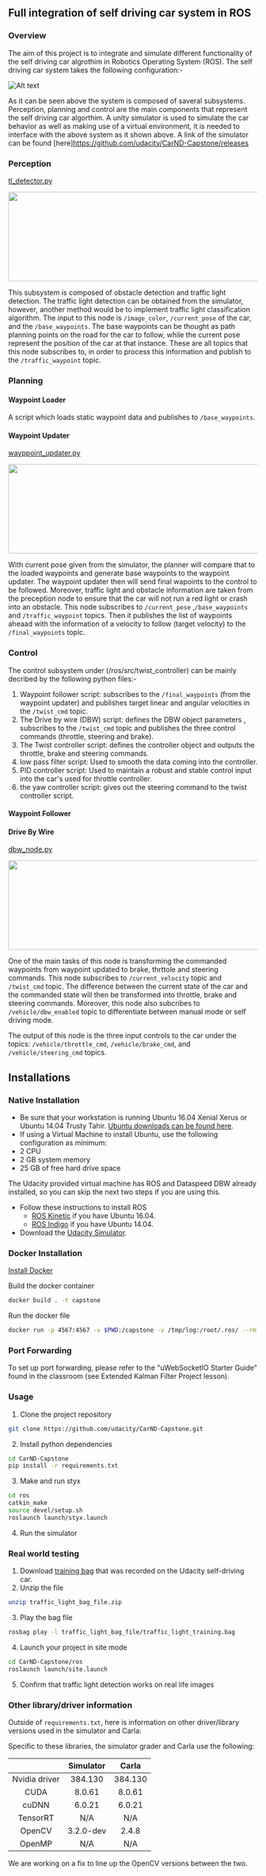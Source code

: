 ## Full integration of self driving car system in ROS
### Overview
The aim of this project is to integrate and simulate different functionality of the self driving car algrothim in Robotics Operating System (ROS). The self driving car system takes the following configuration:- 

![Alt text](imgs/final-project-ros-graph-v2.png?raw=true "Overview")

As it can be seen above the system is composed of saveral subsystems. Perception, planning and control are the main components that represent the self driving car algorthim. A unity simulator is used to simulate the car behavior as well as making use of a virtual environment, it is needed to interface with the above system as it shown above. A link of the simulator can be found [here]https://github.com/udacity/CarND-Capstone/releases


### Perception 

  [tl_detector.py](/ros/src/tl_detector/tl_detector.py)  
  
  <img src="imgs/tl-detector-ros-graph.png" width="700" height="180" />
  
This subsystem is composed of obstacle detection and traffic light detection. The traffic light detection can be obtained from the simulator, however, another method would be to implement traffic light classification algorithm. The input to this node is `/image_color`, `/current_pose` of the car, and the `/base_waypoints`. The base waypoints can be thought as path planning points on the road for the car to follow, while the current pose represent the position of the car at that instance. These are all topics that this node subscribes to, in order to process this information and publish to the  `/traffic_waypoint` topic. 



### Planning  

#### Waypoint Loader
A script which loads static waypoint data and publishes to `/base_waypoints`.

#### Waypoint Updater
[wayppoint_updater.py](/ros/src/waypoint_updater/waypoint_updater.py)

<img src="imgs/waypoint-updater-ros-graph.png" width="700" height="180" />

With current pose given from the simulator, the planner will compare that to the loaded waypoints and generate base waypoints to the waypoint updater. The waypoint updater then will send final wapoints to the control to be followed. Moreover, traffic light and obstacle information are taken from the preception node to ensure that the car will not run a red light or crash into an obstacle. This node subscribes to  `/current_pose` ,`/base_waypoints` and `/traffic_waypoint` topics. Then it publishes the list of waypoints aheaad with the information of a velocity to follow (target velocity) to the `/final_waypoints` topic.


### Control 

The control subsystem under (/ros/src/twist_controller) can be mainly decribed by the following python files:- 
1. Waypoint follower script: subscribes to the `/final_waypoints` (from the waypoint updater) and publishes target linear and angular velocities in the `/twist_cmd` topic.
2. The Drive by wire (DBW) script: defines the DBW object parameters , subscribes to the `/twist_cmd` topic and publishes the three control commands (throttle, steering and brake). 
3. The Twist controller script: defines the controller object and  outputs the throttle, brake and steering commands.
4. low pass filter script: Used to smooth the data coming into the controller.  
5. PID controller script: Used to maintain a robust and stable control input into the car's used for throttle controller.
6. the yaw controller script: gives out the steering command to the twist controller script.  


#### Waypoint Follower

#### Drive By Wire 

 [dbw_node.py](/ros/src/twist_controller/dbw_node.py) 
 
 <img src="imgs/dbw-node-ros-graph.png" width="700" height="180" />


One of the main tasks of this node is transforming the commanded waypoints from waypoint updated to brake, thrttole and steering commands. This node subscribes to `/current_velocity` topic and `/twist_cmd` topic. The difference between the current state of the car and the commanded state will then be transformed into throttle, brake and steering commands. Moreover, this node also subcribes to `/vehicle/dbw_enabled` topic to differentiate between manual mode or self driving mode.  

The output of this node is the three input controls to the car under the topics: `/vehicle/throttle_cmd`, `/vehicle/brake_cmd`, and `/vehicle/steering_cmd` topics.



## Installations

### Native Installation

* Be sure that your workstation is running Ubuntu 16.04 Xenial Xerus or Ubuntu 14.04 Trusty Tahir. [Ubuntu downloads can be found here](https://www.ubuntu.com/download/desktop).
*    If using a Virtual Machine to install Ubuntu, use the following configuration as minimum:
  * 2 CPU
  * 2 GB system memory
  * 25 GB of free hard drive space

  The Udacity provided virtual machine has ROS and Dataspeed DBW already installed, so you can skip the next two steps if you are using this.

* Follow these instructions to install ROS
  * [ROS Kinetic](http://wiki.ros.org/kinetic/Installation/Ubuntu) if you have Ubuntu 16.04.
  * [ROS Indigo](http://wiki.ros.org/indigo/Installation/Ubuntu) if you have Ubuntu 14.04.
* Download the [Udacity Simulator](https://github.com/udacity/CarND-Capstone/releases).

### Docker Installation
[Install Docker](https://docs.docker.com/engine/installation/)

Build the docker container
```bash
docker build . -t capstone
```

Run the docker file
```bash
docker run -p 4567:4567 -v $PWD:/capstone -v /tmp/log:/root/.ros/ --rm -it capstone
```

### Port Forwarding
To set up port forwarding, please refer to the "uWebSocketIO Starter Guide" found in the classroom (see Extended Kalman Filter Project lesson).

### Usage

1. Clone the project repository
```bash
git clone https://github.com/udacity/CarND-Capstone.git
```

2. Install python dependencies
```bash
cd CarND-Capstone
pip install -r requirements.txt
```
3. Make and run styx
```bash
cd ros
catkin_make
source devel/setup.sh
roslaunch launch/styx.launch
```
4. Run the simulator

### Real world testing
1. Download [training bag](https://s3-us-west-1.amazonaws.com/udacity-selfdrivingcar/traffic_light_bag_file.zip) that was recorded on the Udacity self-driving car.
2. Unzip the file
```bash
unzip traffic_light_bag_file.zip
```
3. Play the bag file
```bash
rosbag play -l traffic_light_bag_file/traffic_light_training.bag
```
4. Launch your project in site mode
```bash
cd CarND-Capstone/ros
roslaunch launch/site.launch
```
5. Confirm that traffic light detection works on real life images

### Other library/driver information
Outside of `requirements.txt`, here is information on other driver/library versions used in the simulator and Carla:

Specific to these libraries, the simulator grader and Carla use the following:

|        | Simulator | Carla  |
| :-----------: |:-------------:| :-----:|
| Nvidia driver | 384.130 | 384.130 |
| CUDA | 8.0.61 | 8.0.61 |
| cuDNN | 6.0.21 | 6.0.21 |
| TensorRT | N/A | N/A |
| OpenCV | 3.2.0-dev | 2.4.8 |
| OpenMP | N/A | N/A |

We are working on a fix to line up the OpenCV versions between the two.
